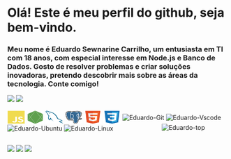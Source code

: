# Olá! Este é meu perfil do github, seja bem-vindo.
### Meu nome é Eduardo Sewnarine Carrilho, um entusiasta em TI com 18 anos, com especial interesse em Node.js e Banco de Dados. Gosto de resolver problemas e criar soluções inovadoras, pretendo descobrir mais sobre as áreas da tecnologia. Conte comigo!

<div>
  <a href="https://beacons.ai/EddCarrilho"></a>
  <img height="180em" src="https://github-readme-stats.vercel.app/api?username=EddCarrilho&show_icons=true&theme=dark">
  <img height="180em" src="https://github-readme-stats.vercel.app/api/top-langs/?username=EddCarrilho&layout=compact&langs_count=16&theme=dark"/>
</div>  

<div style="display: inline_block"><br>
  <img align="center" alt="Eduardo-Js" height="30" width="40" src="https://raw.githubusercontent.com/devicons/devicon/master/icons/javascript/javascript-plain.svg">
  <img align="center" alt="Eduardo-Node" height="30" width="40" src="https://raw.githubusercontent.com/devicons/devicon/master/icons/nodejs/nodejs-plain.svg">
  <img align="center" alt="Eduardo-Mysql" height="30" width="40" src="https://raw.githubusercontent.com/devicons/devicon/master/icons/mysql/mysql-original.svg">
  <img align="center" alt="Eduardo-Postgresql" height="30" width="40" src="https://raw.githubusercontent.com/devicons/devicon/master/icons/postgresql/postgresql-original.svg">
  <img align="center" alt="Eduardo-Html5" height="30" width="40" src="https://raw.githubusercontent.com/devicons/devicon/master/icons/html5/html5-original.svg">
  <img align="center" alt="Eduardo-Css3" height="30" width="40" src="https://raw.githubusercontent.com/devicons/devicon/master/icons/css3/css3-original.svg">
  <img align="center" alt="Eduardo-Git" height="30" width="40" src="https://cdn.jsdelivr.net/gh/devicons/devicon@latest/icons/git/git-original.svg">
  <img align="center" alt="Eduardo-Vscode" height="30" width="40" src="https://cdn.jsdelivr.net/gh/devicons/devicon@latest/icons/vscode/vscode-original.svg">
  <img align="center" alt="Eduardo-Ubuntu" height="30" width="40" src="https://cdn.jsdelivr.net/gh/devicons/devicon@latest/icons/ubuntu/ubuntu-original.svg">
  <img align="center" alt="Eduardo-Linux" height="30" width="40" src="https://cdn.jsdelivr.net/gh/devicons/devicon@latest/icons/linux/linux-original.svg">
  <img align="right" alt="Eduardo-top" src="https://github.com/user-attachments/assets/bbd80aea-a822-4f32-8e96-c25983c95b15" alt="codigo git" width="150">
</div>

##

<div>
  <a href="https://www.linkedin.com/in/eduardo-carrilho-b2830b271/" target="_blank"><img src="https://img.shields.io/badge/-LinkedIn-%230077B5?style=for-the-badge&logo=linkedin&logoColor=white" target="_blank"></a>
  <a href="mailto:eduardo.carrilhoest@gmail.com" target="_blank"><img src="https://img.shields.io/badge/Gmail-D14836?style=for-the-badge&logo=gmail&logoColor=white" target="_blank"></a>
   <a href="https://www.instagram.com/eddus_h/" target="_blank"><img src="https://img.shields.io/badge/Instagram-E4405F?style=for-the-badge&logo=instagram&logoColor=white" target="_blank"></a>
</div>
